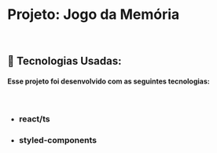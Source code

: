 # Projeto: Jogo da Memória

</br>

## 🚀 Tecnologias Usadas:

#### Esse projeto foi desenvolvido com as seguintes tecnologias:

</br>

- ### react/ts 
- ### styled-components